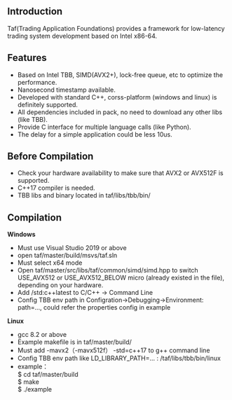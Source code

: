 ## Introduction
Taf(Trading Application Foundations) provides a framework for low-latency trading system development based on Intel x86-64.

## Features
* Based on Intel TBB, SIMD(AVX2+), lock-free queue, etc to optimize the performance.
* Nanosecond timestamp available.
* Developed with standard C++, corss-platform (windows and linux) is definitely supported.
* All dependencies included in pack, no need to download any other libs (like TBB).
* Provide C interface for multiple language calls (like Python).
* The delay for a simple application could be less 10us.

## Before Compilation
* Check your hardware availability to make sure that AVX2 or AVX512F is supported.
* C++17 compiler is needed.
* TBB libs and binary located in taf/libs/tbb/bin/

## Compilation
**Windows**
  * Must use Visual Studio 2019 or above
  * open taf/master/build/msvs/taf.sln
  * Must select x64 mode
  * Open taf/master/src/libs/taf/common/simd/simd.hpp to switch USE_AVX512 or USE_AVX512_BELOW micro (already existed in the file), depending on your hardware.
  * Add /std:c++latest to C/C++ -> Command Line
  * Config TBB env path in Configration->Debugging->Environment: path=..., could refer the properties config in example
  
**Linux**
  * gcc 8.2 or above
  * Example makefile is in taf/master/build/
  * Must add -mavx2（-mavx512f） -std=c++17 to g++ command line
  * Config TBB env path like LD_LIBRARY_PATH=... : /taf/libs/tbb/bin/linux
  * example：  
    $ cd taf/master/build  
    $ make  
    $ ./example
